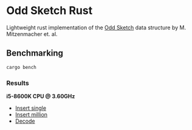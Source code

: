 # Odd Sketch Rust

Lightweight rust implementation of the [Odd Sketch](https://www.itu.dk/people/pagh/papers/oddsketch.pdf) data structure by M. Mitzenmacher et. al. 

## Benchmarking

```bash
cargo bench
```
### Results

**i5-8600K CPU @ 3.60GHz**

* [Insert single](https://hlb8122.github.io/oddsketch-rs/oddsketch%20insert%20single/report/index.html)
* [Insert million](https://hlb8122.github.io/oddsketch-rs/oddsketch%20insert%201%20million/report/index.html)
* [Decode](https://hlb8122.github.io/oddsketch-rs/oddsketch%20decode/report/index.html)
